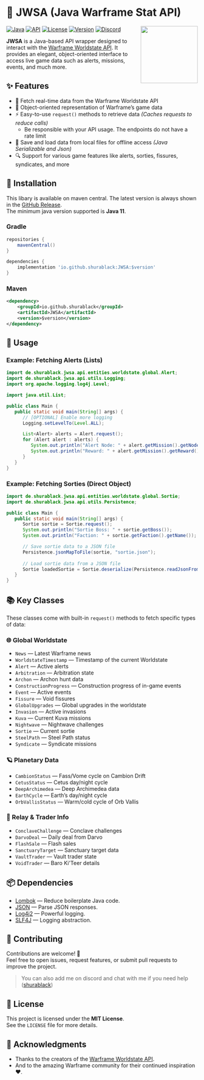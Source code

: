 [Java]: https://img.shields.io/badge/Java%2011-rgb(235%2C%20149%2C%2042)?style=for-the-badge
[API]: https://img.shields.io/badge/API-Wrapper-blue?style=for-the-badge
[License]: https://img.shields.io/badge/License-MIT-white?style=for-the-badge
[Version]: https://img.shields.io/maven-central/v/io.github.shurablack/JWSA?strategy=highestVersion&style=for-the-badge&color=green
[Discord]: https://img.shields.io/badge/Discord-shurablack-rgb(2%2C%20187%2C%20249)?style=for-the-badge&logo=discord&logoColor=rgb(2%2C%20187%2C%20249)

# 🚀 JWSA (Java Warframe Stat API)

<img align="right" src="https://github.com/user-attachments/assets/e93c8e76-d636-470f-9b81-0e752c7b67e3" height="150" width="150">

[![Java][]][Java]
[![API][]][API]
[![License][]][License]
[![Version][]][Version]
[![Discord][]][Discord]

**JWSA** is a Java-based API wrapper designed to interact with the [Warframe Worldstate API](https://docs.warframestat.us/). It provides an elegant, object-oriented interface to access live game data such as alerts, missions, events, and much more.

## ✨ Features

- 🔄 Fetch real-time data from the Warframe Worldstate API
- 🧱 Object-oriented representation of Warframe’s game data
- ⚡ Easy-to-use `request()` methods to retrieve data *(Caches requests to reduce calls)*
  - Be responsible with your API usage. The endpoints do not have a rate limit
- 💾 Save and load data from local files for offline access *(Java Serializable and Json)*
- 🔍 Support for various game features like alerts, sorties, fissures, syndicates, and more

## 🔧 Installation

This libary is available on maven central. The latest version is always shown in the [GitHub Release](https://github.com/ShuraBlack/JWSA/releases).<br>
The minimum java version supported is **Java 11**.
### Gradle
```gradle
repositories {
    mavenCentral()
}

dependencies {
    implementation 'io.github.shurablack:JWSA:$version'
}
```

### Maven
```xml
<dependency>
    <groupId>io.github.shurablack</groupId>
    <artifactId>JWSA</artifactId>
    <version>$version</version>
</dependency>
```

## 🧪 Usage

### Example: Fetching Alerts (Lists)

```java
import de.shurablack.jwsa.api.entities.worldstate.global.Alert;
import de.shurablack.jwsa.api.utils.Logging;
import org.apache.logging.log4j.Level;

import java.util.List;

public class Main {
   public static void main(String[] args) {
      // [OPTIONAL] Enable more logging
      Logging.setLevelTo(Level.ALL);

      List<Alert> alerts = Alert.request();
      for (Alert alert : alerts) {
         System.out.println("Alert Node: " + alert.getMission().getNode());
         System.out.println("Reward: " + alert.getMission().getReward().getAsString());
      }
   }
}
```

### Example: Fetching Sorties (Direct Object)

```java
import de.shurablack.jwsa.api.entities.worldstate.global.Sortie;
import de.shurablack.jwsa.api.utils.Persistence;

public class Main {
   public static void main(String[] args) {
      Sortie sortie = Sortie.request();
      System.out.println("Sortie Boss: " + sortie.getBoss());
      System.out.println("Faction: " + sortie.getFaction().getName());

      // Save sortie data to a JSON file
      Persistence.jsonMapToFile(sortie, "sortie.json");
      
      // Load sortie data from a JSON file
      Sortie loadedSortie = Sortie.deserialize(Persistence.readJsonFromFile("sortie.json"));
   }
}
```

## 📚 Key Classes

These classes come with built-in `request()` methods to fetch specific types of data:

### 🌐 Global Worldstate
- `News` — Latest Warframe news
- `WorldstateTimestamp` — Timestamp of the current Worldstate
- `Alert` — Active alerts
- `Arbitration` — Arbitration state
- `Archon` — Archon hunt data
- `ConstructionProgress` — Construction progress of in-game events
- `Event` — Active events
- `Fissure` — Void fissures
- `GlobalUpgrades` — Global upgrades in the worldstate
- `Invasion` — Active invasions
- `Kuva` — Current Kuva missions
- `Nightwave` — Nightwave challenges
- `Sortie` — Current sortie
- `SteelPath` — Steel Path status
- `Syndicate` — Syndicate missions

### 🪐 Planetary Data
- `CambionStatus` — Fass/Vome cycle on Cambion Drift
- `CetusStatus` — Cetus day/night cycle
- `DeepArchimedea` — Deep Archimedea data
- `EarthCycle` — Earth’s day/night cycle
- `OrbVallisStatus` — Warm/cold cycle of Orb Vallis

### 🚉 Relay & Trader Info
- `ConclaveChallenge` — Conclave challenges
- `DarvoDeal` — Daily deal from Darvo
- `FlashSale` — Flash sales
- `SanctuaryTarget` — Sanctuary target data
- `VaultTrader` — Vault trader state
- `VoidTrader` — Baro Ki'Teer details

## 📦 Dependencies

- [Lombok](https://projectlombok.org/) — Reduce boilerplate Java code.
- [JSON](https://github.com/stleary/JSON-java) — Parse JSON responses.
- [Log4j2](https://logging.apache.org/log4j/2.x/) — Powerful logging.
- [SLF4J](http://www.slf4j.org/) — Logging abstraction.

## 🤝 Contributing

Contributions are welcome! 🙌  
Feel free to open issues, request features, or submit pull requests to improve the project.
> You can also add me on discord and chat with me if you need help ([shurablack](https://discord.com/users/286628057551208450))

## 📜 License

This project is licensed under the **MIT License**.  
See the `LICENSE` file for more details.

## 🙏 Acknowledgments

- Thanks to the creators of the [Warframe Worldstate API](https://docs.warframestat.us/).
- And to the amazing Warframe community for their continued inspiration ❤️.
